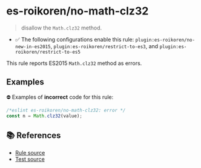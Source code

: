 # es-roikoren/no-math-clz32
> disallow the `Math.clz32` method.

- ✅ The following configurations enable this rule: `plugin:es-roikoren/no-new-in-es2015`, `plugin:es-roikoren/restrict-to-es3`, and `plugin:es-roikoren/restrict-to-es5`

This rule reports ES2015 `Math.clz32` method as errors.

## Examples

⛔ Examples of **incorrect** code for this rule:

```js
/*eslint es-roikoren/no-math-clz32: error */
const n = Math.clz32(value);
```

## 📚 References

- [Rule source](https://github.com/roikoren755/eslint-plugin-es/blob/v0.0.3/src/rules/no-math-clz32.ts)
- [Test source](https://github.com/roikoren755/eslint-plugin-es/blob/v0.0.3/tests/src/rules/no-math-clz32.ts)
